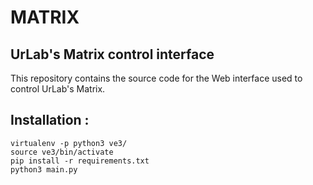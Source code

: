 # **MATRIX**

## UrLab's Matrix control interface
This repository contains the source code for the Web interface used to control UrLab's Matrix.


## Installation :
```
virtualenv -p python3 ve3/
source ve3/bin/activate
pip install -r requirements.txt
python3 main.py
```
